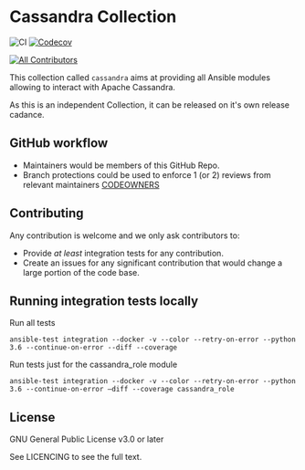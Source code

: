 # Cassandra Collection
![CI](https://github.com/ansible-collections/community.cassandra/workflows/CI/badge.svg)
[![Codecov](https://img.shields.io/codecov/c/github/ansible-collections/cassandra)](https://codecov.io/gh/ansible-collections/cassandra)
<!-- ALL-CONTRIBUTORS-BADGE:START - Do not remove or modify this section -->
[![All Contributors](https://img.shields.io/badge/all_contributors-1-orange.svg?style=flat-square)](#contributors-)
<!-- ALL-CONTRIBUTORS-BADGE:END -->

This collection called `cassandra` aims at providing all Ansible modules allowing to interact with Apache Cassandra.

As this is an independent Collection, it can be released on it's own release cadance.

## GitHub workflow

* Maintainers would be members of this GitHub Repo.
* Branch protections could be used to enforce 1 (or 2) reviews from relevant maintainers [CODEOWNERS](.github/CODEOWNERS)

## Contributing

Any contribution is welcome and we only ask contributors to:
* Provide *at least* integration tests for any contribution.
* Create an issues for any significant contribution that would change a large portion of the code base.

## Running integration tests locally

Run all tests

```
ansible-test integration --docker -v --color --retry-on-error --python 3.6 --continue-on-error --diff --coverage
```

Run tests just for the cassandra_role module

```
ansible-test integration --docker -v --color --retry-on-error --python 3.6 --continue-on-error —diff --coverage cassandra_role
```


## License

GNU General Public License v3.0 or later

See LICENCING to see the full text.
